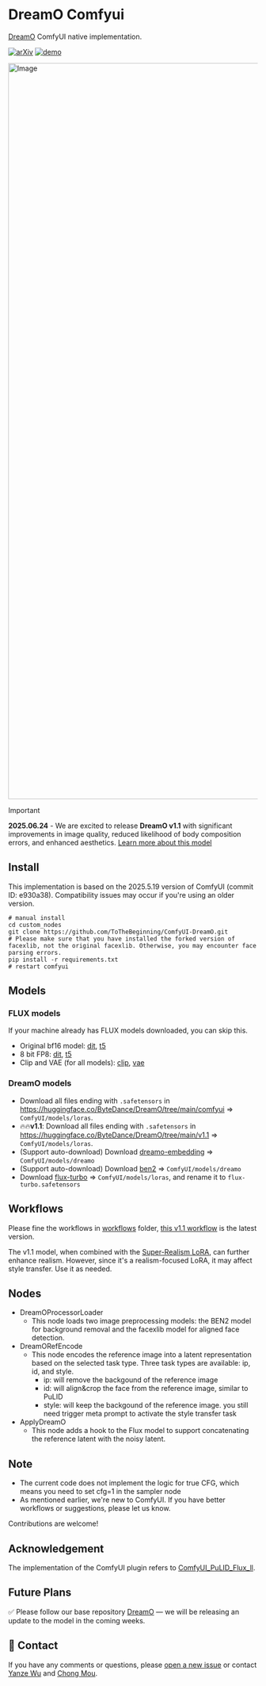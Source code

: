 # DreamO Comfyui
[DreamO](https://github.com/bytedance/DreamO) ComfyUI native implementation.

[![arXiv](https://img.shields.io/badge/arXiv-Paper-<COLOR>.svg)](https://arxiv.org/abs/2504.16915) [![demo](https://img.shields.io/badge/🤗-HuggingFace_Demo-orange)](https://huggingface.co/spaces/ByteDance/DreamO) <br>

<img width="1485" alt="Image" src="https://github.com/user-attachments/assets/0954b0bf-63db-463f-ae25-9cd983b462db" />


> [!Important]  
> **2025.06.24** - We are excited to release **DreamO v1.1** with significant improvements in image quality, reduced likelihood of body composition errors, and enhanced aesthetics. [Learn more about this model](https://github.com/bytedance/DreamO/blob/main/dreamo_v1.1.md)


## Install
This implementation is based on the 2025.5.19 version of ComfyUI (commit ID: e930a38). Compatibility issues may occur if you're using an older version.
```shell
# manual install
cd custom_nodes
git clone https://github.com/ToTheBeginning/ComfyUI-DreamO.git
# Please make sure that you have installed the forked version of facexlib, not the original facexlib. Otherwise, you may encounter face parsing errors.
pip install -r requirements.txt
# restart comfyui
```

## Models
### FLUX models
If your machine already has FLUX models downloaded, you can skip this.
- Original bf16 model: [dit](https://huggingface.co/black-forest-labs/FLUX.1-dev/blob/main/flux1-dev.safetensors), [t5](https://huggingface.co/comfyanonymous/flux_text_encoders/blob/main/t5xxl_fp16.safetensors)
- 8 bit FP8: [dit](https://huggingface.co/Comfy-Org/flux1-dev/blob/main/flux1-dev-fp8.safetensors), [t5](https://huggingface.co/comfyanonymous/flux_text_encoders/blob/main/t5xxl_fp8_e4m3fn.safetensors)
- Clip and VAE (for all models): [clip](https://huggingface.co/comfyanonymous/flux_text_encoders/blob/main/clip_l.safetensors), [vae](https://huggingface.co/black-forest-labs/FLUX.1-schnell/blob/main/ae.safetensors)

### DreamO models
- Download all files ending with `.safetensors` in https://huggingface.co/ByteDance/DreamO/tree/main/comfyui => `ComfyUI/models/loras`.
- 🔥🔥**v1.1**: Download all files ending with `.safetensors` in https://huggingface.co/ByteDance/DreamO/tree/main/v1.1 => `ComfyUI/models/loras`.
- (Support auto-download) Download [dreamo-embedding](https://huggingface.co/ByteDance/DreamO/blob/main/embedding.safetensors) => `ComfyUI/models/dreamo`
- (Support auto-download) Download [ben2](https://huggingface.co/PramaLLC/BEN2/blob/main/model.safetensors) => `ComfyUI/models/dreamo`
- Download [flux-turbo](https://huggingface.co/alimama-creative/FLUX.1-Turbo-Alpha/blob/main/diffusion_pytorch_model.safetensors) => `ComfyUI/models/loras`, and rename it to `flux-turbo.safetensors`

## Workflows
Please fine the workflows in [workflows](workflows) folder, [this v1.1 workflow](https://raw.githubusercontent.com/ToTheBeginning/ComfyUI-DreamO/main/workflows/dreamo_comfyui_v1.1.json) is the latest version.

The v1.1 model, when combined with the [Super-Realism LoRA](https://huggingface.co/strangerzonehf/Flux-Super-Realism-LoRA), can further enhance realism. However, since it's a realism-focused LoRA, it may affect style transfer. Use it as needed.


## Nodes
- DreamOProcessorLoader
  - This node loads two image preprocessing models: the BEN2 model for background removal and the facexlib model for aligned face detection.
- DreamORefEncode
  - This node encodes the reference image into a latent representation based on the selected task type. Three task types are available: ip, id, and style.
    - ip: will remove the backgound of the reference image
    - id: will align&crop the face from the reference image, similar to PuLID
    - style: will keep the backgound of the reference image. you still need trigger meta prompt to activate the style transfer task
- ApplyDreamO
  - This node adds a hook to the Flux model to support concatenating the reference latent with the noisy latent.

## Note
- The current code does not implement the logic for true CFG, which means you need to set cfg=1 in the sampler node
- As mentioned earlier, we're new to ComfyUI. If you have better workflows or suggestions, please let us know.

Contributions are welcome!

    
## Acknowledgement
The implementation of the ComfyUI plugin refers to [ComfyUI_PuLID_Flux_ll](https://github.com/lldacing/ComfyUI_PuLID_Flux_ll).

## Future Plans
✅ Please follow our base repository [DreamO](https://github.com/bytedance/DreamO) — we will be releasing an update to the model in the coming weeks.


## :e-mail: Contact
If you have any comments or questions, please [open a new issue](https://github.com/xxx/xxx/issues/new/choose) or contact [Yanze Wu](https://tothebeginning.github.io/) and [Chong Mou](https://raw.githubusercontent.com/ToTheBeginning/ComfyUI-DreamO/main/mailto:eechongm@gmail.com).
